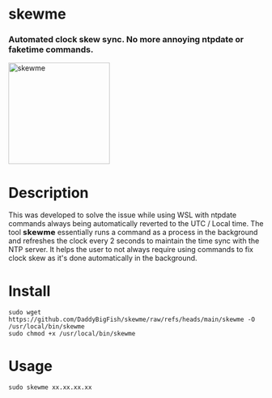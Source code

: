 # skewme
### Automated clock skew sync. No more annoying ntpdate or faketime commands.
<img src="https://github.com/user-attachments/assets/252b8455-e144-4b32-9129-9c902bc54041" alt="skewme" width="200"/>    

# Description
This was developed to solve the issue while using WSL with ntpdate commands always being automatically reverted to the UTC / Local time. The tool 𝘀𝗸𝗲𝘄𝗺𝗲 essentially runs a command as a process in the background and refreshes the clock every 2 seconds to maintain the time sync with the NTP server. It helps the user to not always require using commands to fix clock skew as it's done automatically in the background.

# Install
```
sudo wget https://github.com/DaddyBigFish/skewme/raw/refs/heads/main/skewme -O /usr/local/bin/skewme
sudo chmod +x /usr/local/bin/skewme
```
# Usage
```
sudo skewme xx.xx.xx.xx
```
